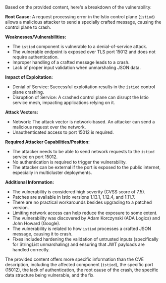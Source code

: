 Based on the provided content, here's a breakdown of the vulnerability:

**Root Cause:**
A request processing error in the Istio control plane (`istiod`) allows a malicious attacker to send a specially crafted message, causing the control plane to crash.

**Weaknesses/Vulnerabilities:**
- The `istiod` component is vulnerable to a denial-of-service attack.
- The vulnerable endpoint is exposed over TLS port 15012 and does not require authentication.
- Improper handling of a crafted message leads to a crash.
- Lack of proper input validation when unmarshaling JSON data.

**Impact of Exploitation:**
- Denial of Service: Successful exploitation results in the `istiod` control plane crashing.
- Disruption of Service: A crashed control plane can disrupt the Istio service mesh, impacting applications relying on it.

**Attack Vectors:**
- Network: The attack vector is network-based. An attacker can send a malicious request over the network.
- Unauthenticated access to port 15012 is required.

**Required Attacker Capabilities/Position:**
- The attacker needs to be able to send network requests to the `istiod` service on port 15012.
- No authentication is required to trigger the vulnerability.
- The attacker can be external if the port is exposed to the public internet, especially in multicluster deployments.

**Additional Information:**
- The vulnerability is considered high severity (CVSS score of 7.5).
- Patches are available in Istio versions 1.13.1, 1.12.4, and 1.11.7.
- There are no practical workarounds besides upgrading to a patched version.
- Limiting network access can help reduce the exposure to some extent.
- The vulnerability was discovered by Adam Korczynski (ADA Logics) and John Howard (Google).
- The vulnerability is related to how `istiod` processes a crafted JSON message, causing it to crash.
- Fixes included hardening the validation of untrusted inputs (specifically for StringList unmarshaling) and ensuring that JWT payloads are handled correctly.

The provided content offers more specific information than the CVE description, including the affected component (`istiod`), the specific port (15012), the lack of authentication, the root cause of the crash, the specific data structure being vulnerable, and the fix.